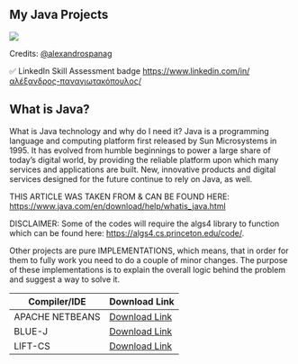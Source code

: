 My Java Projects
---


<img src="https://img.shields.io/bower/l/mi">


Credits: [@alexandrospanag](https://github.com/alexandrospanag)



✅ LinkedIn Skill Assessment badge
https://www.linkedin.com/in/αλέξανδρος-παναγιωτακόπουλος/



What is Java?
----
What is Java technology and why do I need it?
Java is a programming language and computing platform first released by Sun Microsystems in 1995. It has evolved from humble beginnings to power a large share of today’s digital world, by providing the reliable platform upon which many services and applications are built. New, innovative products and digital services designed for the future continue to rely on Java, as well.



THIS ARTICLE WAS TAKEN FROM & CAN BE FOUND HERE: https://www.java.com/en/download/help/whatis_java.html

DISCLAIMER: Some of the codes will require the algs4 library to function which can be found here: https://algs4.cs.princeton.edu/code/.


Other projects are pure IMPLEMENTATIONS, which means, that in order for them to fully work you need to do a couple of minor changes. The purpose of these implementations is to explain the overall logic behind the problem and suggest a way to solve it.


| Compiler/IDE | Download Link |
| --------------- | ---------------- |
| APACHE NETBEANS | [Download Link](http://netbeans.apache.org) |
| BLUE-J | [Download Link](https://www.bluej.org) |
| LIFT-CS | [Download Link](https://lift.cs.princeton.edu/java/windows/) |
